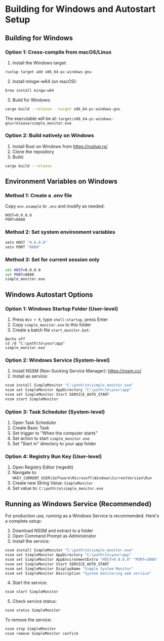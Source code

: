# Building for Windows and Autostart Setup

## Building for Windows

### Option 1: Cross-compile from macOS/Linux

1. Install the Windows target:

```bash
rustup target add x86_64-pc-windows-gnu
```

2. Install mingw-w64 (on macOS):

```bash
brew install mingw-w64
```

3. Build for Windows:

```bash
cargo build --release --target x86_64-pc-windows-gnu
```

The executable will be at: `target/x86_64-pc-windows-gnu/release/simple_monitor.exe`

### Option 2: Build natively on Windows

1. Install Rust on Windows from https://rustup.rs/
2. Clone the repository
3. Build:

```cmd
cargo build --release
```

## Environment Variables on Windows

### Method 1: Create a .env file

Copy `env.example` to `.env` and modify as needed:

```
HOST=0.0.0.0
PORT=8080
```

### Method 2: Set system environment variables

```cmd
setx HOST "0.0.0.0"
setx PORT "8080"
```

### Method 3: Set for current session only

```cmd
set HOST=0.0.0.0
set PORT=8080
simple_monitor.exe
```

## Windows Autostart Options

### Option 1: Windows Startup Folder (User-level)

1. Press `Win + R`, type `shell:startup`, press Enter
2. Copy `simple_monitor.exe` to this folder
3. Create a batch file `start_monitor.bat`:

```batch
@echo off
cd /d "C:\path\to\your\app"
simple_monitor.exe
```

### Option 2: Windows Service (System-level)

1. Install NSSM (Non-Sucking Service Manager): https://nssm.cc/
2. Install as service:

```cmd
nssm install SimpleMonitor "C:\path\to\simple_monitor.exe"
nssm set SimpleMonitor AppDirectory "C:\path\to\your\app"
nssm set SimpleMonitor Start SERVICE_AUTO_START
nssm start SimpleMonitor
```

### Option 3: Task Scheduler (System-level)

1. Open Task Scheduler
2. Create Basic Task
3. Set trigger to "When the computer starts"
4. Set action to start `simple_monitor.exe`
5. Set "Start in" directory to your app folder

### Option 4: Registry Run Key (User-level)

1. Open Registry Editor (regedit)
2. Navigate to: `HKEY_CURRENT_USER\Software\Microsoft\Windows\CurrentVersion\Run`
3. Create new String Value: `SimpleMonitor`
4. Set value to: `C:\path\to\simple_monitor.exe`

## Running as Windows Service (Recommended)

For production use, running as a Windows Service is recommended. Here's a complete setup:

1. Download NSSM and extract to a folder
2. Open Command Prompt as Administrator
3. Install the service:

```cmd
nssm install SimpleMonitor "C:\path\to\simple_monitor.exe"
nssm set SimpleMonitor AppDirectory "C:\path\to\your\app"
nssm set SimpleMonitor AppEnvironmentExtra "HOST=0.0.0.0" "PORT=3000"
nssm set SimpleMonitor Start SERVICE_AUTO_START
nssm set SimpleMonitor DisplayName "Simple System Monitor"
nssm set SimpleMonitor Description "System monitoring web service"
```

4. Start the service:

```cmd
nssm start SimpleMonitor
```

5. Check service status:

```cmd
nssm status SimpleMonitor
```

To remove the service:

```cmd
nssm stop SimpleMonitor
nssm remove SimpleMonitor confirm
```
